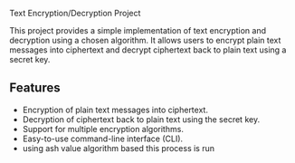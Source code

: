  Text Encryption/Decryption Project

This project provides a simple implementation of text encryption and decryption using a chosen algorithm. It allows users to encrypt plain text messages into ciphertext and decrypt ciphertext back to plain text using a secret key.

## Features

- Encryption of plain text messages into ciphertext.
- Decryption of ciphertext back to plain text using the secret key.
- Support for multiple encryption algorithms.
- Easy-to-use command-line interface (CLI).
- using ash value algorithm based this process is run
